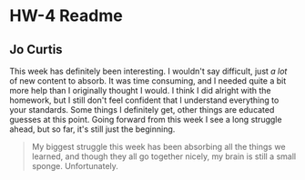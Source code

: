 # HW-4 Readme
## Jo Curtis
This week has definitely been interesting. I wouldn't say difficult, just *a lot* of new content to absorb. It was time consuming, and I needed quite a bit more help than I originally thought I would. I think I did alright with the homework, but I still don't feel confident that I understand everything to your standards. Some things I definitely get, other things are educated guesses at this point. Going forward from this week I see a long struggle ahead, but so far, it's still just the beginning.
> My biggest struggle this week has been absorbing all the things we learned, and though they all go together nicely, my brain is still a small sponge. Unfortunately.
